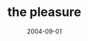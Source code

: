 ---
layout: base.njk
title : 'the pleasure' 
view_title : 'the pleasure' 
year : '2004' 
date : '2004-09-01' 
img_file : '/drawing/thepleasure.png' 
html_file : 'thepleasure' 
next_html : 'notheonlyonehere.html' 
year_order : '170' 
permalink : "title/{{html_file}}.html"
---